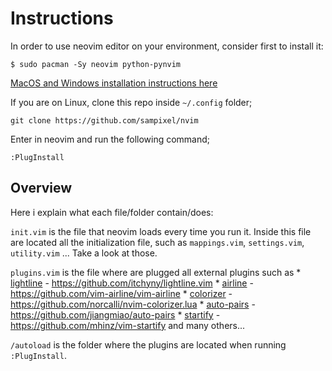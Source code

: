 # Instructions

In order to use neovim editor on your environment, consider first to install it:

    $ sudo pacman -Sy neovim python-pynvim

[MacOS and Windows installation instructions here](https://github.com/neovim/neovim/wiki/Installing-Neovim)

If you are on Linux, clone this repo inside `~/.config` folder;

    git clone https://github.com/sampixel/nvim

Enter in neovim and run the following command;

    :PlugInstall

## Overview

Here i explain what each file/folder contain/does:

`init.vim` is the file that neovim loads every time you run it. Inside this file are located
all the initialization file, such as `mappings.vim`, `settings.vim`, `utility.vim` ...
Take a look at those.

`plugins.vim` is the file where are plugged all external plugins such as
    * [lightline](https://github.com/itchyny/lightline.vim) - https://github.com/itchyny/lightline.vim
    * [airline](https://github.com/vim-airline/vim-airline) - https://github.com/vim-airline/vim-airline
    * [colorizer](https://github.com/norcall/nvim-colorizer.lua) - https://github.com/norcalli/nvim-colorizer.lua
    * [auto-pairs](https://github.com/jiangmiao/auto-pairs) - https://github.com/jiangmiao/auto-pairs
    * [startify](https://github.com/mhinz/vim-startify) - https://github.com/mhinz/vim-startify
    and many others...

`/autoload` is the folder where the plugins are located when running `:PlugInstall`.
